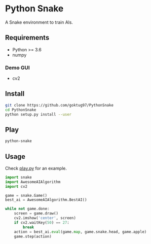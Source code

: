 Python Snake
==========================================

A Snake environment to train AIs.

## Requirements
* Python >= 3.6
* numpy

### Demo GUI
* cv2 

## Install

```bash
git clone https://github.com/goktug97/PythonSnake
cd PythonSnake
python setup.py install --user
```

## Play

``` bash
python-snake
```

## Usage

Check [play.py](https://github.com/goktug97/PythonSnake/blob/master/play.py) for an example.

``` python
import snake
import AwesomeAIAlgorithm
import cv2

game = snake.Game()
best_ai = AwesomeAIAlgorithm.BestAI()

while not game.done:
    screen = game.draw()
    cv2.imshow('center', screen)
    if cv2.waitKey(50) == 27:
        break
    action = best_ai.eval(game.map, game.snake.head, game.apple)
    game.step(action)
```

